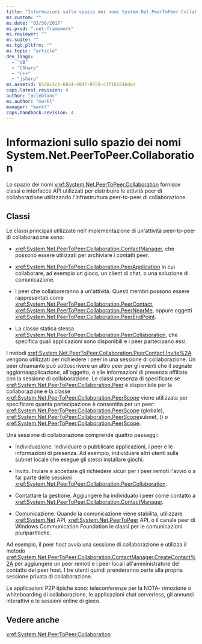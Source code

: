 ```yaml
---
title: "Informazioni sullo spazio dei nomi System.Net.PeerToPeer.Collaboration | Microsoft Docs"
ms.custom: ""
ms.date: "03/30/2017"
ms.prod: ".net-framework"
ms.reviewer: ""
ms.suite: ""
ms.tgt_pltfrm: ""
ms.topic: "article"
dev_langs: 
  - "VB"
  - "CSharp"
  - "C++"
  - "jsharp"
ms.assetid: b5d8c1c1-6844-4947-9759-c7f1b564bded
caps.latest.revision: 4
author: "mcleblanc"
ms.author: "markl"
manager: "markl"
caps.handback.revision: 4
---
```

# Informazioni sullo spazio dei nomi System.Net.PeerToPeer.Collaboration
Lo spazio dei nomi <xref:System.Net.PeerToPeer.Collaboration> fornisce classi e interfacce API utilizzati per distribuire le attività peer di collaborazione utilizzando l'infrastruttura peer\-to\-peer di collaborazione.  
  
## Classi  
 Le classi principali utilizzate nell'implementazione di un'attività peer\-to\-peer di collaborazione sono:  
  
-   <xref:System.Net.PeerToPeer.Collaboration.ContactManager>, che possono essere utilizzati per archiviare i contatti peer.  
  
-   <xref:System.Net.PeerToPeer.Collaboration.PeerApplication> in cui collaborare, ad esempio un gioco, un client di chat, o una soluzione di comunicazione.  
  
-   I peer che collaboreranno a un'attività.  Questi membri possono essere rappresentati come <xref:System.Net.PeerToPeer.Collaboration.PeerContact>, <xref:System.Net.PeerToPeer.Collaboration.PeerNearMe>, oppure oggetti <xref:System.Net.PeerToPeer.Collaboration.PeerEndPoint>.  
  
-   La classe statica stessa <xref:System.Net.PeerToPeer.Collaboration.PeerCollaboration>, che specifica quali applicazioni sono disponibili e i peer partecipano essi.  
  
 I metodi <xref:System.Net.PeerToPeer.Collaboration.PeerContact.Invite%2A> vengono utilizzati per richiedere i peer in una sessione di collaborazione.  Un peer chiamante può sottoscrivere un altro peer per gli eventi che il segnale aggiornaapplicazione, all'oggetto, o alle informazioni di presenza affiliate con la sessione di collaborazione.  Le classi presenza di specificare se <xref:System.Net.PeerToPeer.Collaboration.Peer> è disponibile per la collaborazione e la classe <xref:System.Net.PeerToPeer.Collaboration.PeerScope> viene utilizzata per specificare quanta partecipazione è consentita per un peer: <xref:System.Net.PeerToPeer.Collaboration.PeerScope> \(globale\), <xref:System.Net.PeerToPeer.Collaboration.PeerScope>subnet, \(\) o <xref:System.Net.PeerToPeer.Collaboration.PeerScope>.  
  
 Una sessione di collaborazione comprende quattro passaggi:  
  
-   Individuazione.  Individuare o pubblicare applicazioni, i peer e le informazioni di presenza.  Ad esempio, individuare altri utenti sulla subnet locale che esegue gli stessi installare giochi.  
  
-   Invito.  Inviare e accettare gli richiedere sicuri per i peer remoti l'avvio o a far parte delle sessioni <xref:System.Net.PeerToPeer.Collaboration.PeerCollaboration>.  
  
-   Contattare la gestione.  Aggiungere ha individuato i peer come contatto a <xref:System.Net.PeerToPeer.Collaboration.ContactManager>.  
  
-   Comunicazione.  Quando la comunicazione viene stabilita, utilizzare <xref:System.Net> API, <xref:System.Net.PeerToPeer> API, o il canale peer di Windows Communication Foundation le classi per le comunicazioni pluripartitiche.  
  
 Ad esempio, il peer host avvia una sessione di collaborazione e utilizza il metodo <xref:System.Net.PeerToPeer.Collaboration.ContactManager.CreateContact%2A> per aggiungere un peer remoti e i peer locali all'amministratore del contatto del peer host.  I tre utenti quindi prenderanno parte alla propria sessione privata di collaborazione.  
  
 Le applicazioni P2P tipiche sono: teleconferenze per la NOTA\- rimozione o whiteboarding di collaborazione, le applicazioni chat serverless, gli annunci interattivi e le sessioni online di gioco.  
  
## Vedere anche  
 <xref:System.Net.PeerToPeer.Collaboration>